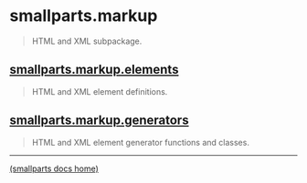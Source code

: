 # smallparts.markup

> HTML and XML subpackage.

## [smallparts.markup.elements](./smallparts.markup.elements.md)

> HTML and XML element definitions.

## [smallparts.markup.generators](./smallparts.markup.generators.md)

> HTML and XML element generator functions and classes.

----
[(smallparts docs home)](./)

